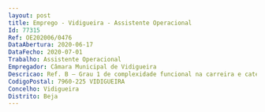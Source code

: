 ```yaml
--- 
layout: post
title: Emprego - Vidigueira - Assistente Operacional
Id: 77315
Ref: OE202006/0476
DataAbertura: 2020-06-17
DataFecho: 2020-07-01
Trabalho: Assistente Operacional
Empregador: Câmara Municipal de Vidigueira
Descricao: Ref. B – Grau 1 de complexidade funcional na carreira e categoria de Assistente Operacional, com funções de natureza executiva, enquadradas em diretivas gerais bem definidas e com graus de complexidade variáveis de promoção e dinamização de atividades lúdicas, recreativas e eventos infantis, manutenção e limpeza de equipamentos e espaços envolventes, entre outras tarefas inerentes à função, solicitadas pelos superiores e integradas na carreira e categoria de assistente operacional.
CodigoPostal: 7960-225 VIDIGUEIRA
Concelho: Vidigueira
Distrito: Beja
--- 
```

